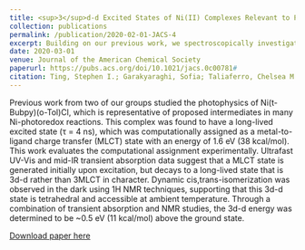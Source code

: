 ```yaml
---
title: <sup>3</sup>d-d Excited States of Ni(II) Complexes Relevant to Photoredox Catalysis, Spectroscopic Identification and Mechanistic Implications
collection: publications
permalink: /publication/2020-02-01-JACS-4
excerpt: Building on our previous work, we spectroscopically investigate the long-lived state's of Ni(II) aryl halide complexes. Ultrafast UV-Vis and mid-IR transient absorption data suggest that a MLCT state is generated initially upon excitation, but decays to a long-lived state that is <sup>3</sup>d-d in character.
date: 2020-03-01
venue: Journal of the American Chemical Society
paperurl: https://pubs.acs.org/doi/10.1021/jacs.0c00781#
citation: Ting, Stephen I.; Garakyaraghi, Sofia; Taliaferro, Chelsea M.; Shields, Benjamin J.; Scholes, Gregory D.; Castellano, Felix N.; and Doyle, Abigail G. “3d-d Excited States of Ni(II) Complexes Relevant to Photoredox Catalysis, Spectroscopic Identification and Mechanistic Implications” J. Am. Chem. Soc., 2020, xxx, xxx–xxx.
---
```

Previous work from two of our groups studied the photophysics of Ni(t-Bubpy)(o-Tol)Cl, which is representative of proposed intermediates in many Ni-photoredox reactions. This complex was found to have a long-lived excited state (τ = 4 ns), which was computationally assigned as a metal-to-ligand charge transfer (MLCT) state with an energy of 1.6 eV (38 kcal/mol). This work evaluates the computational assignment experimentally. Ultrafast UV-Vis and mid-IR transient absorption data suggest that a MLCT state is generated initially upon excitation, but decays to a long-lived state that is 3d-d rather than 3MLCT in character. Dynamic cis,trans-isomerization was observed in the dark using 1H NMR techniques, supporting that this 3d-d state is tetrahedral and accessible at ambient temperature. Through a combination of transient absorption and NMR studies, the 3d-d energy was determined to be ~0.5 eV (11 kcal/mol) above the ground state.

[Download paper here](http://b-shields.github.io/files/JACS-2020-1.pdf)
